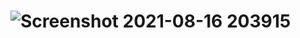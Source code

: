 # ![Screenshot 2021-08-16 203915](https://user-images.githubusercontent.com/70795947/129586109-098f38ed-9931-44a2-acdf-aa2a0302e835.png)
